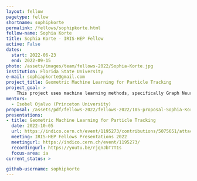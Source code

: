 ```yaml
---
layout: fellow
pagetype: fellow
shortname: sophipkorte
permalink: /fellows/sophipkorte.html
fellow-name: Sophia Korte
title: Sophia Korte - IRIS-HEP Fellow
active: False
dates:
  start: 2022-06-23
  end: 2022-09-15
photo: /assets/images/team/fellows-2022/Sophia-Korte.jpg
institution: Florida State University
e-mail: sophiapkorte@gmail.com
project_title: Geometric Machine Learning for Particle Tracking
project_goal: >
    This project uses machine learning methods, specifically Graph Neural Networks (GNNs), as a way of reconstructing the trajectories of particles. The goal is to evaluate the performance of the GNN tracking algorithms and compare them to the CMS algorithms currently in use.
mentors:
  - Isobel Ojalvo (Princeton University)
proposal: /assets/pdf/fellows-2022/fellows-2022/105-proposal-Sophia-Korte.pdf
presentations:
- title: Geometric Machine Learning for Particle Tracking
  date: 2022-10-05
  url: https://indico.cern.ch/event/1195273/contributions/5075651/attachments/2522739/4338119/SophiaPaulinoKorte_Final_Presentation.pdf
  meeting: IRIS-HEP Fellows Presentations 2022
  meetingurl: https://indico.cern.ch/event/1195273/
  recordingurl: https://youtu.be/rjqnJbT7T1s
  focus-area: ia
current_status: >

github-username: sophipkorte
---
```

